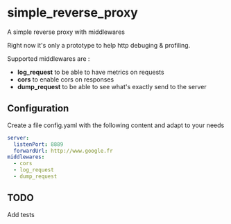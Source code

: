 # simple_reverse_proxy

A simple reverse proxy with middlewares

Right now it's only a prototype to help http debuging & profiling.

Supported middlewares are : 
- **log_request** to be able to have metrics on requests
- **cors** to enable cors on responses
- **dump_request** to be able to see what's exactly send to the server

## Configuration

Create a file config.yaml with the following content and adapt to your needs 

```yaml
server:
  listenPort: 8889
  forwardUrl: http://www.google.fr
middlewares:
  - cors
  - log_request
  - dump_request
```

## TODO

Add tests